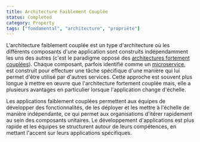 ```yaml
---
title: Architecture Faiblement Couplée
status: Completed
category: Property
tags: ["fondamental", "architecture", "propriété"]
---
```


L'architecture faiblement couplée est un type d'architecture où les différents composants
d'une application sont construits indépendamment les uns des autres (c'est le paradigme opposé
des [architectures fortement couplées](/fr/tightly-coupled-architecture/)).
Chaque composant, parfois identifié comme un [microservice](/fr/microservices-architecture/), est construit pour effectuer une tâche spécifique d'une manière qui lui permet d'être utilisé par d'autres services.
Cette approche est souvent plus longue à mettre en œuvre que l'architecture fortement couplée
mais, elle a plusieurs avantages en particulier lorsque l'application change d'échelle.

Les applications faiblement couplées permettent aux équipes de développer des fonctionnalités, de les déployer et les mettre à l'échelle de manière indépendante, ce qui permet aux organisations d'itérer rapidement au sein des composants unitaires.
Le développement d'applications est plus rapide et les équipes se structurent autour de leurs compétences, en mettant l'accent sur leurs applications spécifiques.
